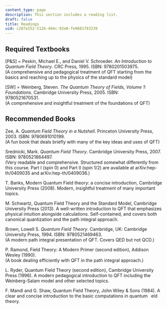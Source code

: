 ```yaml
---
content_type: page
description: This section includes a reading list.
draft: false
title: Readings
uid: c287e252-5126-494c-92e0-fe9881783239
---
```

## Required Textbooks

\[P&S\] = Peskin, Michael E., and Daniel V. Schroeder. *An Introduction to Quantum Field Theory*. CRC Press, 1995. ISBN: 9780201503975.                
(A comprehensive and pedagogical treatment of QFT starting from the basics and reaching up to the physics of the standard model)

\[SW\] = Weinberg, Steven. *The Quantum Theory of Fields, Volume 1: Foundations.* Cambridge University Press, 2005. ISBN: 9780521670531.                
(A comprehensive and insightful treatment of the foundations of QFT)

## Recommended Books

Zee, A. *Quantum Field Theory in a Nutshell*. Princeton University Press, 2003. ISBN: 9780691010199.       
(A fun book that deals briefly with many of the key ideas and uses of QFT)

Srednicki, Mark. *Quantum Field Theory*. Cambridge University Press, 2007.  ISBN: 9780521864497.      
(Very readable and comprehensive. Structured somewhat differently from this course. Part I (spin 0) and Part II (spin 1/2) are available at arXiv:hep-th/0409035 and arXiv:hep-th/0409036.)

T. Banks, Modern Quantum Field theory: a concise introduction, Cambridge University Press (2008). Modern, insightful treatment of many important topics.

M. Schwartz, Quantum Field Theory and the Standard Model, Cambridge University Press (2013). A well-written introduction to QFT that emphasizes physical intuition alongside calculations. Self-contained, and covers both canonical quantization and the path integral approach.

Brown, Lowell S. *Quantum Field Theory*. Cambridge, UK: Cambridge University Press, 1994. ISBN: 9780521469463.  
(A modern path integral presentation of QFT. Covers QED but not QCD.)

P. Ramond, Field Theory: A Modern Primer (second edition), Addison Wesley (1990).     
(A book dealing efficiently with QFT in the path integral approach.)

L. Ryder, Quantum Field Theory (second edition), Cambridge University Press (1996). A modern pedagogical introduction to QFT including the Weinberg-Salam model and other selected topics.

F. Mandl and G. Shaw, Quantum Field Theory, John Wiley & Sons (1984). A clear and concise introduction to the basic computations in quantum  eld theory.